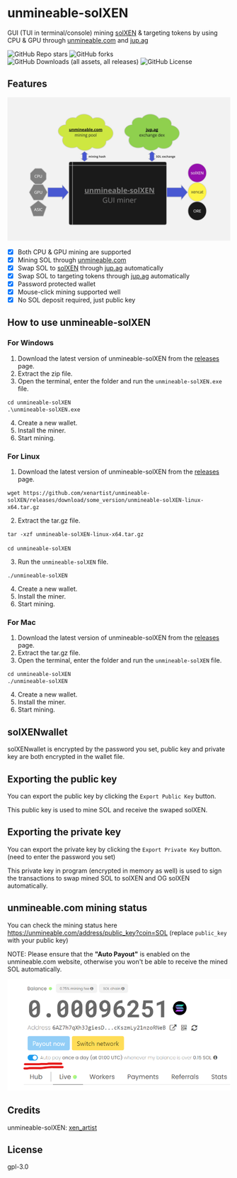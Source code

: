 # unmineable-solXEN

GUI (TUI in terminal/console) mining [solXEN](https://solscan.io/token/6f8deE148nynnSiWshA9vLydEbJGpDeKh5G4PRgjmzG7) & targeting tokens by using CPU & GPU through [unmineable.com](https://unmineable.com/) and [jup.ag](https://jup.ag/)

![GitHub Repo stars](https://img.shields.io/github/stars/xenartist/unmineable-solXEN?style=flat)
 ![GitHub forks](https://img.shields.io/github/forks/xenartist/unmineable-solXEN?style=flat)
 ![GitHub Downloads (all assets, all releases)](https://img.shields.io/github/downloads/xenartist/unmineable-solXEN/total) ![GitHub License](https://img.shields.io/github/license/xenartist/unmineable-solXEN)

## Features

![unmineable-solXEN-flowchart](https://github.com/xenartist/unmineable-solXEN/blob/main/screenshot/unmineable-solXEN-flowchart.jpg)

- [x] Both CPU & GPU mining are supported
- [x] Mining SOL through [unmineable.com](https://unmineable.com/)
- [x] Swap SOL to [solXEN](https://solscan.io/token/6f8deE148nynnSiWshA9vLydEbJGpDeKh5G4PRgjmzG7) through [jup.ag](https://jup.ag/) automatically
- [x] Swap SOL to targeting tokens through [jup.ag](https://jup.ag/) automatically
- [x] Password protected wallet
- [x] Mouse-click mining supported well
- [x] No SOL deposit required, just public key

## How to use unmineable-solXEN

### For Windows
1. Download the latest version of unmineable-solXEN from the [releases](https://github.com/xenartist/unmineable-solXEN/releases) page.
2. Extract the zip file.
3. Open the terminal, enter the folder and run the `unmineable-solXEN.exe` file.
```
cd unmineable-solXEN
.\unmineable-solXEN.exe
```
4. Create a new wallet.
5. Install the miner.
6. Start mining.

### For Linux
1. Download the latest version of unmineable-solXEN from the [releases](https://github.com/xenartist/unmineable-solXEN/releases) page.
```
wget https://github.com/xenartist/unmineable-solXEN/releases/download/some_version/unmineable-solXEN-linux-x64.tar.gz
```
2. Extract the tar.gz file.
```
tar -xzf unmineable-solXEN-linux-x64.tar.gz

cd unmineable-solXEN
```
3. Run the `unmineable-solXEN` file.
```
./unmineable-solXEN
```
4. Create a new wallet.
5. Install the miner.
6. Start mining.

### For Mac
1. Download the latest version of unmineable-solXEN from the [releases](https://github.com/xenartist/unmineable-solXEN/releases) page.
2. Extract the tar.gz file.
3. Open the terminal, enter the folder and run the `unmineable-solXEN` file.
```
cd unmineable-solXEN
./unmineable-solXEN
```
4. Create a new wallet.
5. Install the miner.
6. Start mining.

## solXENwallet

solXENwallet is encrypted by the password you set, public key and private key are both encrypted in the wallet file.

## Exporting the public key

You can export the public key by clicking the `Export Public Key` button.

This public key is used to mine SOL and receive the swaped solXEN.

## Exporting the private key

You can export the private key by clicking the `Export Private Key` button. (need to enter the password you set)

This private key in program (encrypted in memory as well) is used to sign the transactions to swap mined SOL to solXEN and OG solXEN automatically.

## unmineable.com mining status

You can check the mining status here https://unmineable.com/address/public_key?coin=SOL (replace `public_key` with your public key)

NOTE: Please ensure that the **"Auto Payout"** is enabled on the unmineable.com website, otherwise you won't be able to receive the mined SOL automatically.

![unmineable-auto-payout](https://github.com/xenartist/unmineable-solXEN/blob/main/screenshot/unmineable-auto-payout.png)

## Credits

unmineable-solXEN: [xen_artist](https://x.com/xen_artist)

## License

gpl-3.0

